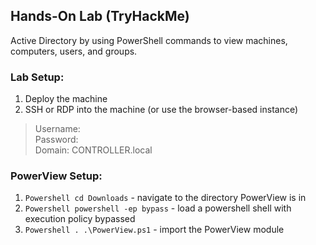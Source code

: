 ## Hands-On Lab (TryHackMe)
Active Directory by using PowerShell commands to view machines, computers, users, and groups.

### Lab Setup:
1. Deploy the machine
2. SSH or RDP into the machine (or use the browser-based instance)
> Username:  
Password:  
Domain: CONTROLLER.local

### PowerView Setup:
1. ```Powershell cd Downloads``` - navigate to the directory PowerView is in
2. ```Powershell powershell -ep bypass``` - load a powershell shell with execution policy bypassed
3. ```Powershell . .\PowerView.ps1``` - import the PowerView module
